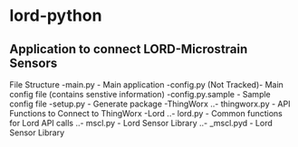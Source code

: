 # lord-python

## Application to connect LORD-Microstrain Sensors
File Structure
-main.py		- Main application
-config.py (Not Tracked)- Main config file (contains senstive information)
-config.py.sample	- Sample config file
-setup.py		- Generate package
-ThingWorx
..- thingworx.py	- API Functions to Connect to ThingWorx
-Lord
..- lord.py		- Common functions for Lord API calls
..- mscl.py		- Lord Sensor Library
..- \_mscl.pyd		- Lord Sensor Library
